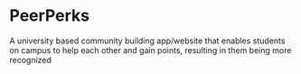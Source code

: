 # PeerPerks
A university based community building app/website that enables students on campus to help each other and gain points, resulting in them being more recognized
